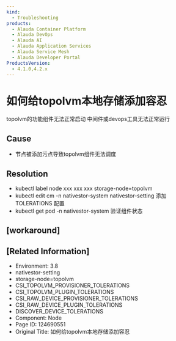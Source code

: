 ```yaml
---
kind:
  - Troubleshooting
products:
  - Alauda Container Platform
  - Alauda DevOps
  - Alauda AI
  - Alauda Application Services
  - Alauda Service Mesh
  - Alauda Developer Portal
ProductsVersion:
  - 4.1.0,4.2.x
---
```

<!-- A type of document that involves encountering a fault, diagnosing it, performing root cause analysis, and providing solutions. -->

# 如何给topolvm本地存储添加容忍

topolvm的功能组件无法正常启动 中间件或devops工具无法正常运行

## Cause
- 节点被添加污点导致topolvm组件无法调度

## Resolution
- kubectl label node xxx xxx xxx storage-node=topolvm
- kubectl edit cm -n nativestor-system nativestor-setting 添加 TOLERATIONS 配置
- kubectl get pod -n nativestor-system 验证组件状态

## [workaround]

## [Related Information]
- Environment: 3.8
- nativestor-setting
- storage-node=topolvm
- CSI_TOPOLVM_PROVISIONER_TOLERATIONS
- CSI_TOPOLVM_PLUGIN_TOLERATIONS
- CSI_RAW_DEVICE_PROVISIONER_TOLERATIONS
- CSI_RAW_DEVICE_PLUGIN_TOLERATIONS
- DISCOVER_DEVICE_TOLERATIONS
- Component: Node
- Page ID: 124690551
- Original Title: 如何给topolvm本地存储添加容忍
